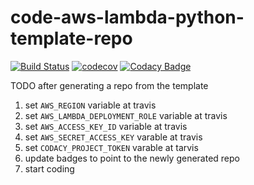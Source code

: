 # code-aws-lambda-python-template-repo

[![Build Status](https://travis-ci.org/masterbranch-io/code-aws-lambda-python-template-repo.svg?branch=master)](https://travis-ci.org/masterbranch-io/code-aws-lambda-python-template-repo)
[![codecov](https://codecov.io/gh/masterbranch-io/code-aws-lambda-python-template-repo/branch/master/graph/badge.svg)](https://codecov.io/gh/masterbranch-io/code-aws-lambda-python-template-repo)
[![Codacy Badge](https://api.codacy.com/project/badge/Grade/19d712a9592440b69a11603fec81ed04)](https://www.codacy.com/gh/masterbranch-io/code-aws-lambda-python-template-repo?utm_source=github.com&amp;utm_medium=referral&amp;utm_content=masterbranch-io/code-aws-lambda-python-template-repo&amp;utm_campaign=Badge_Grade)

TODO after generating a repo from the template

1. set `AWS_REGION` variable at travis
1. set `AWS_LAMBDA_DEPLOYMENT_ROLE` variable at travis
1. set `AWS_ACCESS_KEY_ID` variable at travis
1. set `AWS_SECRET_ACCESS_KEY` varable at travis
1. set `CODACY_PROJECT_TOKEN` varable at tarvis
1. update badges to point to the newly generated repo
1. start coding

